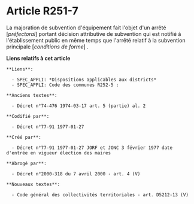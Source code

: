 # Article R251-7

La majoration de subvention d'équipement fait l'objet d'un arrêté [*préfectoral*] portant décision attributive de subvention
qui est notifié à l'établissement public en même temps que l'arrêté relatif à la subvention principale [*conditions de
forme*] .

**Liens relatifs à cet article**

	**Liens**:

	  - SPEC_APPLI: *Dispositions applicables aux districts*
	  - SPEC_APPLI: Code des communes R252-5 :

	**Anciens textes**:

	  - Décret n°74-476 1974-03-17 art. 5 (partie) al. 2

	**Codifié par**:

	  - Décret n°77-91 1977-01-27

	**Créé par**:

	  - Décret n°77-91 1977-01-27 JORF et JONC 3 février 1977 date d'entrée en vigueur élection des maires

	**Abrogé par**:

	  - Décret n°2000-318 du 7 avril 2000 - art. 4 (V)

	**Nouveaux textes**:

	  - Code général des collectivités territoriales - art. D5212-13 (V)
